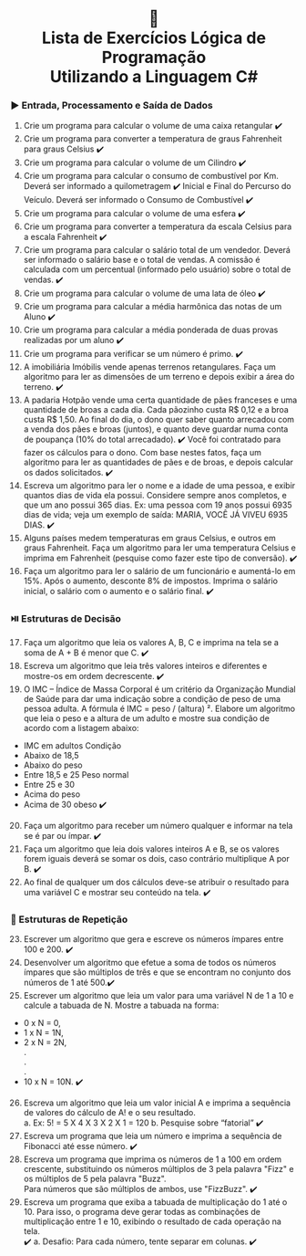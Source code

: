<h1 align="center">
📃<br>
Lista de Exercícios Lógica de Programação<br>
Utilizando a Linguagem C#
</a>
</h1>

### ▶️ Entrada, Processamento e Saída de Dados
1. Crie um programa para calcular o volume de uma caixa retangular ✔️
2. Crie um programa para converter a temperatura de graus Fahrenheit para graus Celsius ✔️
3. Crie um programa para calcular o volume de um Cilindro ✔️
4. Crie um programa para calcular o consumo de combustível por Km. Deverá ser informado a quilometragem ✔️
Inicial e Final do Percurso do Veículo. Deverá ser informado o Consumo de Combustível ✔️
5. Crie um programa para calcular o volume de uma esfera ✔️
6. Crie um programa para converter a temperatura da escala Celsius para a escala Fahrenheit ✔️
7. Crie um programa para calcular o salário total de um vendedor. Deverá ser informado o salário base e o total de
vendas. A comissão é calculada com um percentual (informado pelo usuário) sobre o total de vendas. ✔️
8. Crie um programa para calcular o volume de uma lata de óleo ✔️
9. Crie um programa para calcular a média harmônica das notas de um Aluno ✔️
10. Crie um programa para calcular a média ponderada de duas provas realizadas por um aluno ✔️
11. Crie um programa para verificar se um número é primo. ✔️
12. A imobiliária Imóbilis vende apenas terrenos retangulares. Faça um algoritmo para ler as dimensões de um
terreno e depois exibir a área do terreno. ✔️
13. A padaria Hotpão vende uma certa quantidade de pães franceses e uma quantidade de broas a cada dia. Cada
pãozinho custa R$ 0,12 e a broa custa R$ 1,50. Ao final do dia, o dono quer saber quanto arrecadou com a
venda dos pães e broas (juntos), e quanto deve guardar numa conta de poupança (10% do total arrecadado). ✔️
Você foi contratado para fazer os cálculos para o dono. Com base nestes fatos, faça um algoritmo para ler as
quantidades de pães e de broas, e depois calcular os dados solicitados. ✔️
14. Escreva um algoritmo para ler o nome e a idade de uma pessoa, e exibir quantos dias de vida ela possui.
Considere sempre anos completos, e que um ano possui 365 dias. Ex: uma pessoa com 19 anos possui 6935 dias
de vida; veja um exemplo de saída: MARIA, VOCÊ JÁ VIVEU 6935 DIAS. ✔️
15. Alguns países medem temperaturas em graus Celsius, e outros em graus Fahrenheit. Faça um algoritmo para ler
uma temperatura Celsius e imprima em Fahrenheit (pesquise como fazer este tipo de conversão). ✔️
16. Faça um algoritmo para ler o salário de um funcionário e aumentá-lo em 15%. Após o aumento, desconte 8% de
impostos. Imprima o salário inicial, o salário com o aumento e o salário final. ✔️

### ⏯️ Estruturas de Decisão

17. Faça um algoritmo que leia os valores A, B, C e imprima na tela se a soma de A + B é menor que C. ✔️
18. Escreva um algoritmo que leia três valores inteiros e diferentes e mostre-os em ordem decrescente. ✔️
19. O IMC – Índice de Massa Corporal é um critério da Organização Mundial de Saúde para dar uma indicação sobre
a condição de peso de uma pessoa adulta. A fórmula é IMC = peso / (altura) ². Elabore um algoritmo que leia o
peso e a altura de um adulto e mostre sua condição de acordo com a listagem abaixo: 
- IMC em adultos Condição<br>
- Abaixo de 18,5<br>
- Abaixo do peso<br>
- Entre 18,5 e 25 Peso normal<br>
- Entre 25 e 30<br>
- Acima do peso<br>
- Acima de 30 obeso ✔️
20. Faça um algoritmo para receber um número qualquer e informar na tela se é par ou ímpar. ✔️
21. Faça um algoritmo que leia dois valores inteiros A e B, se os valores forem iguais deverá se somar os dois, caso
contrário multiplique A por B. ✔️
22. Ao final de qualquer um dos cálculos deve-se atribuir o resultado para uma variável C e mostrar seu conteúdo
na tela. ✔️

### 🔁 Estruturas de Repetição
23. Escrever um algoritmo que gera e escreve os números ímpares entre 100 e 200. ✔️
24. Desenvolver um algoritmo que efetue a soma de todos os números ímpares que são múltiplos de três e que se
encontram no conjunto dos números de 1 até 500.✔️
25. Escrever um algoritmo que leia um valor para uma variável N de 1 a 10 e calcule a tabuada de N. Mostre a
tabuada na forma:
- 0 x N = 0,<br>
- 1 x N = 1N,<br>
- 2 x N = 2N,<br>
.<br>
.<br>
.
- 10 x N = 10N. ✔️
26. Escreva um algoritmo que leia um valor inicial A e imprima a sequência de valores do cálculo de A! e o seu
resultado.<br>
a. Ex: 5! = 5 X 4 X 3 X 2 X 1 = 120
b. Pesquise sobre “fatorial” ✔️
27. Escreva um programa que leia um número e imprima a sequência de Fibonacci até esse número. ✔️
28. Escreva um programa que imprima os números de 1 a 100 em ordem crescente, substituindo os números 
múltiplos de 3 pela palavra &quot;Fizz&quot; e os múltiplos de 5 pela palavra &quot;Buzz&quot;.<br> Para números que são múltiplos de
ambos, use &quot;FizzBuzz&quot;. ✔️
29. Escreva um programa que exiba a tabuada de multiplicação do 1 até o 10. Para isso, o programa deve gerar
todas as combinações de multiplicação entre 1 e 10, exibindo o resultado de cada operação na tela.<br> ✔️
a. Desafio: Para cada número, tente separar em colunas. ✔️

